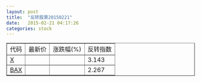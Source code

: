```yaml
---
layout: post
title:  "反转股票20150221"
date:   2015-02-21 04:17:26
categories: stock
---
```


<script type="text/javascript">
var stockList = []
stockList.push('gb_x');
stockList.push('gb_bax');
</script>

<table border="1">
 <tr>
 <td>代码</td>
  <td>最新价</td>
  <td>涨跌幅(%)</td>
 <td>反转指数</td>
</tr>
  <tr id="x"><td><a href="http://stock.finance.sina.com.cn/usstock/quotes/X.html" target="_blank">X</a></td><td></td><td></td><td>3.143</td></tr>
  <tr id="bax"><td><a href="http://stock.finance.sina.com.cn/usstock/quotes/BAX.html" target="_blank">BAX</a></td><td></td><td></td><td>2.267</td></tr>
</table>
